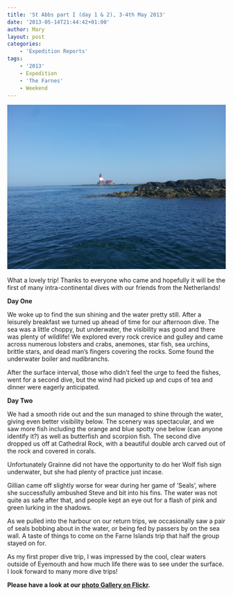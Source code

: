 ```yaml
---
title: 'St Abbs part I (day 1 & 2), 3-4th May 2013'
date: '2013-05-14T21:44:42+01:00'
author: Mary
layout: post
categories:
    - 'Expedition Reports'
tags:
    - '2013'
    - Expedition
    - 'The Farnes'
    - Weekend
---
```


![](/assets/images/10088665114_8325c5b667_k.jpg)

What a lovely trip! Thanks to everyone who came and hopefully it will be the first of many intra-continental dives with our friends from the Netherlands!

**Day One**

We woke up to find the sun shining and the water pretty still. After a leisurely breakfast we turned up ahead of time for our afternoon dive. The sea was a little choppy, but underwater, the visibility was good and there was plenty of wildlife! We explored every rock crevice and gulley and came across numerous lobsters and crabs, anemones, star fish, sea urchins, brittle stars, and dead man’s fingers covering the rocks. Some found the underwater boiler and nudibranchs.

After the surface interval, those who didn’t feel the urge to feed the fishes, went for a second dive, but the wind had picked up and cups of tea and dinner were eagerly anticipated.

**Day Two**

We had a smooth ride out and the sun managed to shine through the water, giving even better visibility below. The scenery was spectacular, and we saw more fish including the orange and blue spotty one below (can anyone identify it?) as well as butterfish and scorpion fish. The second dive dropped us off at Cathedral Rock, with a beautiful double arch carved out of the rock and covered in corals.

Unfortunately Grainne did not have the opportunity to do her Wolf fish sign underwater, but she had plenty of practice just incase.

Gillian came off slightly worse for wear during her game of ‘Seals’, where she successfully ambushed Steve and bit into his fins. The water was not quite as safe after that, and people kept an eye out for a flash of pink and green lurking in the shadows.

As we pulled into the harbour on our return trips, we occasionally saw a pair of seals bobbing about in the water, or being fed by passers by on the sea wall. A taste of things to come on the Farne Islands trip that half the group stayed on for.

As my first proper dive trip, I was impressed by the cool, clear waters outside of Eyemouth and how much life there was to see under the surface. I look forward to many more dive trips!

**Please have a look at our [photo Gallery on Flickr](https://www.flickr.com/photos/ouueg/sets/72157636189908716).**
